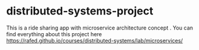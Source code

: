 # distributed-systems-project
This is a ride sharing app with microservice architecture concept .
You can find everything about this project here https://rafed.github.io/courses/distributed-systems/lab/microservices/
